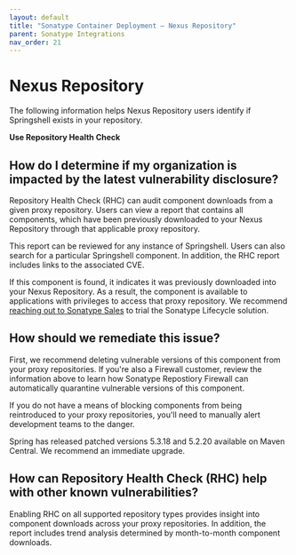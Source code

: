 ```yaml
---
layout: default
title: "Sonatype Container Deployment – Nexus Repository"
parent: Sonatype Integrations
nav_order: 21
---
```


# Nexus Repository

The following information helps Nexus Repository users identify if Springshell exists in your repository.

**Use Repository Health Check**

## How do I determine if my organization is impacted by the latest vulnerability disclosure?

Repository Health Check (RHC) can audit component downloads from a given proxy repository. Users can view a report that contains all components, which have been previously downloaded to your Nexus Repository through that applicable proxy repository.

This report can be reviewed for any instance of Springshell. Users can also search for a particular Springshell component. In addition, the RHC report includes links to the associated CVE.

If this component is found, it indicates it was previously downloaded into your Nexus Repository. As a result, the component is available to applications with privileges to access that proxy repository. We recommend [reaching out to Sonatype Sales](https://www.sonatype.com/contactus) to trial the Sonatype Lifecycle solution.

## How should we remediate this issue?

First, we recommend deleting vulnerable versions of this component from your proxy repositories. If you're also a Firewall customer, review the information above to learn how Sonatype Repostiory Firewall can automatically quarantine vulnerable versions of this component.

If you do not have a means of blocking components from being reintroduced to your proxy repositories, you'll need to manually alert development teams to the danger.

Spring has released patched versions 5.3.18 and 5.2.20 available on Maven Central. We recommend an immediate upgrade.

## How can Repository Health Check (RHC) help with other known vulnerabilities?

Enabling RHC on all supported repository types provides insight into component downloads across your proxy repositories. In addition, the report includes trend analysis determined by month-to-month component downloads.
